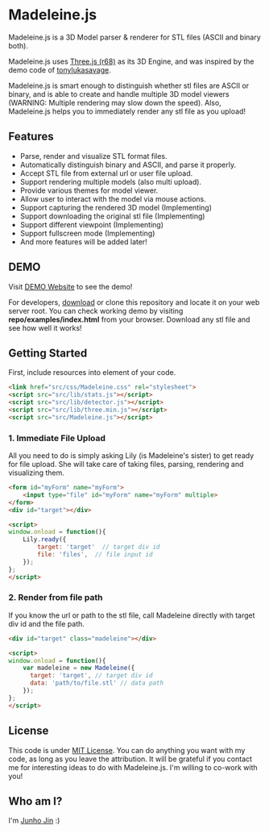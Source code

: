 # Madeleine.js

Madeleine.js is a 3D Model parser & renderer for STL files (ASCII and binary both). 

Madeleine.js uses [Three.js (r68)](http://github.com/mrdoob/three.js) as its 3D Engine, and was inspired by the demo code of [tonylukasavage](https://github.com/tonylukasavage/jsstl).

Madeleine.js is smart enough to distinguish whether stl files are ASCII or binary, and is able to create and handle multiple 3D model viewers (WARNING: Multiple rendering may slow down the speed). Also, Madeleine.js helps you to immediately render any stl file as you upload!

## Features

- Parse, render and visualize STL format files.
- Automatically distinguish binary and ASCII, and parse it properly.
- Accept STL file from external url or user file upload.
- Support rendering multiple models (also multi upload).
- Provide various themes for model viewer.
- Allow user to interact with the model via mouse actions.
- Support capturing the rendered 3D model (Implementing)
- Support downloading the original stl file (Implementing)
- Support different viewpoint (Implementing)
- Support fullscreen mode (Implementing)
- And more features will be added later!


## DEMO

Visit [DEMO Website](http://jinjunho.github.io/Madeleine.js/) to see the demo!

For developers, [download](https://github.com/JinJunho/Madeleine.js/archive/master.zip) or clone this repository and locate it on your web server root. You can check working demo by visiting **repo/examples/index.html** from your browser. Download any stl file and see how well it works!

## Getting Started 

First, include resources into <head> element of your code.

```html
<link href="src/css/Madeleine.css" rel="stylesheet">
<script src="src/lib/stats.js"></script>
<script src="src/lib/detector.js"></script>
<script src="src/lib/three.min.js"></script>
<script src="src/Madeleine.js"></script>
```

### 1. Immediate File Upload

All you need to do is simply asking Lily (is Madeleine's sister) to get ready for file upload. She will take care of taking files, parsing, rendering and visualizing them.

```html
<form id="myForm" name="myForm">
    <input type="file" id="myForm" name="myForm" multiple>
</form>
<div id="target"></div>

<script>
window.onload = function(){
    Lily.ready({
        target: 'target'  // target div id
        file: 'files',  // file input id
    });
}; 
</script>
```

### 2. Render from file path

If you know the url or path to the stl file, call Madeleine directly with target div id and the file path.

```html
<div id="target" class="madeleine"></div>

<script>
window.onload = function(){
    var madeleine = new Madeleine({
      target: 'target', // target div id
      data: 'path/to/file.stl' // data path
    });
}; 
</script>
```

## License

This code is under [MIT License](http://choosealicense.com/licenses/mit/). You can do anything you want with my code, as long as you leave the attribution. It will be grateful if you contact me for interesting ideas to do with Madeleine.js. I'm willing to co-work with you!

## Who am I?

I'm [Junho Jin](http://plrg.kaist.ac.kr/jjh) :)
